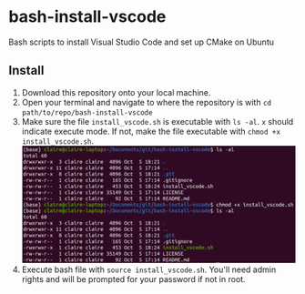# bash-install-vscode
Bash scripts to install Visual Studio Code and set up CMake on Ubuntu

## Install

1. Download this repository onto your local machine. 
2. Open your terminal and navigate to where the repository is with `cd path/to/repo/bash-install-vscode`
3. Make sure the file `install_vscode.sh` is executable with `ls -al`. `x` should indicate execute mode. If not, make the file executable with `chmod +x install_vscode.sh`. ![make file executable](img/executable.png)
4. Execute bash file with `source install_vscode.sh`. You'll need admin rights and will be prompted for your password if not in root.